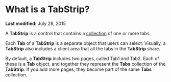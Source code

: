 
# What is a TabStrip?

 **Last modified:** July 28, 2015

A  **TabStrip** is a control that contains a [collection](b8bdf64f-5920-1ae9-16d0-b26d09524a30.md) of one or more tabs.

Each  **Tab** of a **TabStrip** is a separate object that users can select. Visually, a **TabStrip** also includes a client area that all the tabs in the **TabStrip** share.

By default, a  **TabStrip** includes two pages, called Tab1 and Tab2. Each of these is a **Tab** object, and together they represent the **Tabs** collection of the **TabStrip**. If you add more pages, they become part of the same  **Tabs** collection.
